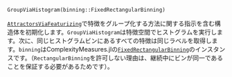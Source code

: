 ```
GroupViaHistogram(binning::FixedRectangularBinning)
```

[`AttractorsViaFeaturizing`](@ref)で特徴をグループ化する方法に関する指示を含む構造体を初期化します。`GroupViaHistogram`は特徴空間でヒストグラムを実行します。次に、同じヒストグラムビンにあるすべての特徴は同じラベルを取得します。`binning`はComplexityMeasures.jlの[`FixedRectangularBinning`](@ref)のインスタンスです。（`RectangularBinning`を許可しない理由は、継続中にビンが同一であることを保証する必要があるためです）。
